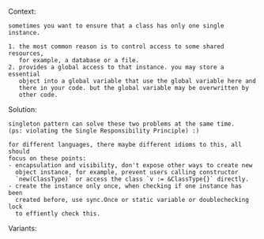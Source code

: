 Context:

    sometimes you want to ensure that a class has only one single instance.

    1. the most common reason is to control access to some shared resources, 
       for example, a database or a file.
    2. provides a global access to that instance. you may store a essential
       object into a global variable that use the global variable here and 
       there in your code. but the global variable may be overwritten by
       other code.

Solution:

    singleton pattern can solve these two problems at the same time.
    (ps: violating the Single Responsibility Principle) :)

    for different languages, there maybe different idioms to this, all should
    focus on these points:
    - encapsulation and visibility, don't expose other ways to create new 
      object instance, for example, prevent users calling constructor 
      `new(ClassType)` or access the class `v := &ClassType{}` directly.
    - create the instance only once, when checking if one instance has been
      created before, use sync.Once or static variable or doublechecking lock
      to effiently check this.

Variants:


